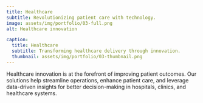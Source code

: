 ```yaml
---
title: Healthcare
subtitle: Revolutionizing patient care with technology.
image: assets/img/portfolio/03-full.png
alt: Healthcare innovation

caption:
  title: Healthcare
  subtitle: Transforming healthcare delivery through innovation.
  thumbnail: assets/img/portfolio/03-thumbnail.png
---
```

Healthcare innovation is at the forefront of improving patient outcomes. Our solutions help streamline operations, enhance patient care, and leverage data-driven insights for better decision-making in hospitals, clinics, and healthcare systems.
